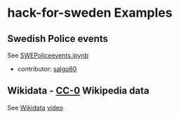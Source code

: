 # hack-for-sweden Examples
## Swedish Police events
See [SWEPoliceevents.ipynb](hack-for-sweden/open-data-examples/SWEPoliceEvents/SWEPoliceevents.ipynb)
* contributor: [salgo60](https://github.com/salgo60)
## Wikidata - [CC-0](https://creativecommons.org/share-your-work/public-domain/cc0/) Wikipedia data
See [Wikidata](hack-for-sweden/open-data-examples/Wikidata) [video](https://youtu.be/HrfQioXjGZE)
